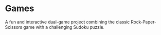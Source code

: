 # Games
A fun and interactive dual-game project combining the classic Rock-Paper-Scissors game with a challenging Sudoku puzzle. 
